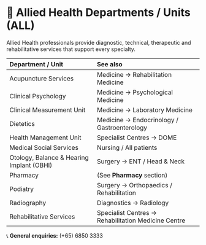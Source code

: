 # 🧩 Allied Health Departments / Units (ALL)

Allied Health professionals provide diagnostic, technical, therapeutic and rehabilitative services that support every specialty.

| **Department / Unit** | **See also** |
|:--|:--|
| Acupuncture Services | Medicine → Rehabilitation Medicine |
| Clinical Psychology | Medicine → Psychological Medicine |
| Clinical Measurement Unit | Medicine → Laboratory Medicine |
| Dietetics | Medicine → Endocrinology / Gastroenterology |
| Health Management Unit | Specialist Centres → DOME |
| Medical Social Services | Nursing / All patients |
| Otology, Balance & Hearing Implant (OBHI) | Surgery → ENT / Head & Neck |
| Pharmacy | (See **Pharmacy** section) |
| Podiatry | Surgery → Orthopaedics / Rehabilitation |
| Radiography | Diagnostics → Radiology |
| Rehabilitative Services | Specialist Centres → Rehabilitation Medicine Centre |

📞 **General enquiries:** (+65) 6850 3333
